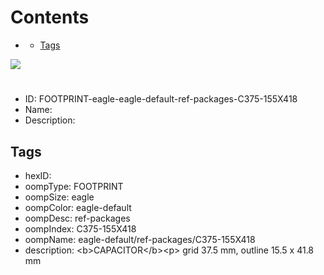 



Contents
========

* [](#)
	* [Tags](#tags)
  
![][im]
# 

- ID: FOOTPRINT-eagle-eagle-default-ref-packages-C375-155X418
- Name: 
- Description: 

## Tags

- hexID: 
- oompType: FOOTPRINT
- oompSize: eagle
- oompColor: eagle-default
- oompDesc: ref-packages
- oompIndex: C375-155X418
- oompName: eagle-default/ref-packages/C375-155X418
- description: &lt;b&gt;CAPACITOR&lt;/b&gt;&lt;p&gt;&#xD;
grid 37.5 mm, outline 15.5 x 41.8 mm



[im]: image.png

